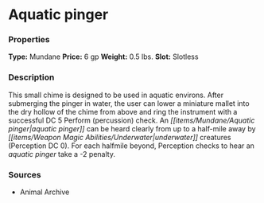 ﻿---
Title: "Aquatic pinger"
Type: "Mundane"
Price: "6 gp"
Weight: "0.5 lbs."
Slot: "Slotless"
Description: |
  "This small chime is designed to be used in aquatic environs. After submerging the pinger in water, the user can lower a miniature mallet into the dry hollow of the chime from above and ring the instrument with a successful DC 5 Perform (percussion) check. An aquatic pinger can be heard clearly from up to a half-mile away by underwater creatures (Perception DC 0). For each halfmile beyond, Perception checks to hear an aquatic pinger take a -2 penalty."
Sources: "['Animal Archive']"
---

# Aquatic pinger

### Properties

**Type:** Mundane **Price:** 6 gp **Weight:** 0.5 lbs. **Slot:** Slotless

### Description

This small chime is designed to be used in aquatic environs. After submerging the pinger in water, the user can lower a miniature mallet into the dry hollow of the chime from above and ring the instrument with a successful DC 5 Perform (percussion) check. An _[[items/Mundane/Aquatic pinger|aquatic pinger]]_ can be heard clearly from up to a half-mile away by _[[items/Weapon Magic Abilities/Underwater|underwater]]_ creatures (Perception DC 0). For each halfmile beyond, Perception checks to hear an _aquatic pinger_ take a -2 penalty.

### Sources

* Animal Archive